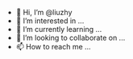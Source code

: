 - 👋 Hi, I’m @liuzhy
- 👀 I’m interested in ...
- 🌱 I’m currently learning ...
- 💞️ I’m looking to collaborate on ...
- 📫 How to reach me ...

<!---
liuzhy/liuzhy is a ✨ special ✨ repository because its `README.md` (this file) appears on your GitHub profile.
You can click the Preview link to take a look at your changes.
--->
